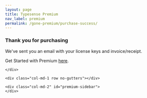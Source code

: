 ```yaml
---
layout: page
title: Typesense Premium
nav_label: premium
permalink: /gone-premium/purchase-success/
---
```


<div class="row no-gutters">
    <div id="doc-col" class="col-md-8">
        <h3>Thank you for purchasing</h3>
        <div class="feature-block">
            <p>We've sent you an email with your license keys and invoice/receipt.</p>
            <p>Get Started with Premium <a href="/premium/api">here</a>.</p>
        </div>

    </div>

    <div class="col-md-1 row no-gutters"></div>

    <div class="col-md-2" id="premium-sidebar">
    </div>
</div>
